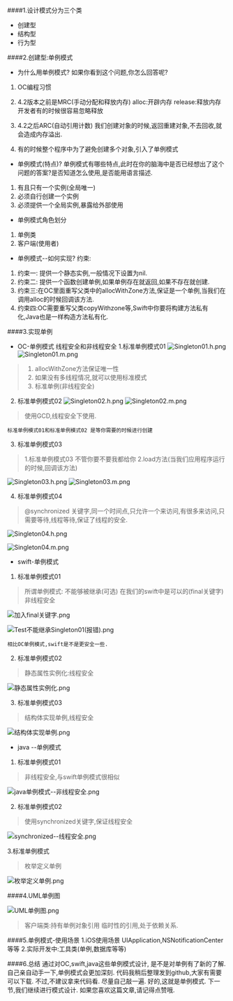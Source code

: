 ####1.设计模式分为三个类
* 创建型
* 结构型
* 行为型

####2.创建型:单例模式
* 为什么用单例模式?
如果你看到这个问题,你怎么回答呢?
1. OC编程习惯
2. 4.2版本之前是MRC(手动分配和释放内存)
alloc:开辟内存  release:释放内存
开发者有的时候很容易忽略释放

3. 4.2之后ARC(自动引用计数)
我们创建对象的时候,返回重建对象,不去回收,就会造成内存溢出.

4. 有的时候整个程序中为了避免创建多个对象,引入了单例模式

* 单例模式(特点)?
单例模式有哪些特点,此时在你的脑海中是否已经想出了这个问题的答案?是否知道怎么使用,是否能用语言描述.
1. 有且只有一个实例(全局唯一)
2. 必须自行创建一个实例
3. 必须提供一个全局实例,暴露给外部使用

* 单例模式角色划分
1. 单例类
2. 客户端(使用者)
* 单例模式--如何实现?
约束:
1. 约束一: 提供一个静态实例,一般情况下设置为nil.
2. 约束二: 提供一个函数创建单例,如果单例存在就返回,如果不存在就创建.
3. 约束三:在OC里面重写父类中的allocWithZone方法,保证是一个单例,当我们在调用alloc的时候回调该方法.
4. 约束四:OC需要重写父类copyWithzone等,Swift中你要将构建方法私有化,Java也是一样构造方法私有化.

####3.实现单例
* OC-单例模式
线程安全和非线程安全
1.标准单例模式01
![Singleton01.h.png](https://upload-images.jianshu.io/upload_images/2960658-0ffb01912c2a2ac1.png?imageMogr2/auto-orient/strip%7CimageView2/2/w/1240)
![Singleton01.m.png](https://upload-images.jianshu.io/upload_images/2960658-5ccf86b1c957fddb.png?imageMogr2/auto-orient/strip%7CimageView2/2/w/1240)

> 1. allocWithZone方法保证唯一性
> 2. 如果没有多线程情况,就可以使用标准模式
> 3. 标准单例(非线程安全)

2. 标准单例模式02
![Singleton02.h.png](https://upload-images.jianshu.io/upload_images/2960658-ed07de0b8eb81941.png?imageMogr2/auto-orient/strip%7CimageView2/2/w/1240)
![Singleton02.m.png](https://upload-images.jianshu.io/upload_images/2960658-f08710f9f5b77c09.png?imageMogr2/auto-orient/strip%7CimageView2/2/w/1240)

> 使用GCD,线程安全下使用.

```
标准单例模式01和标准单例模式02 是等你需要的时候进行创建
```
3. 标准单例模式03

> 1.标准单例模式03 不管你要不要我都给你
> 2.load方法(当我们应用程序运行的时候,回调该方法)

![Singleton03.h.png](https://upload-images.jianshu.io/upload_images/2960658-5570ad538f91df88.png?imageMogr2/auto-orient/strip%7CimageView2/2/w/1240)
![Singleton03.m.png](https://upload-images.jianshu.io/upload_images/2960658-fc48bb6f86f12d59.png?imageMogr2/auto-orient/strip%7CimageView2/2/w/1240)

4. 标准单例模式04
> @synchronized 关键字,同一个时间点,只允许一个来访问,有很多来访问,只需要等待,线程等待,保证了线程的安全.

![Singleton04.h.png](https://upload-images.jianshu.io/upload_images/2960658-6dce05ce80ff5e69.png?imageMogr2/auto-orient/strip%7CimageView2/2/w/1240)

![Singleton04.m.png](https://upload-images.jianshu.io/upload_images/2960658-2e85b967abed468f.png?imageMogr2/auto-orient/strip%7CimageView2/2/w/1240)

* swift-单例模式
1. 标准单例模式01
> 所谓单例模式: 不能够被继承(可选)
在我们的swift中是可以的(final关键字)
非线程安全

![加入final关键字.png](https://upload-images.jianshu.io/upload_images/2960658-13f42dff6de58c69.png?imageMogr2/auto-orient/strip%7CimageView2/2/w/1240)

![Test不能继承Singleton01(报错).png](https://upload-images.jianshu.io/upload_images/2960658-e2e096c0638a3422.png?imageMogr2/auto-orient/strip%7CimageView2/2/w/1240)
```
相比OC单例模式,swift是不是更安全一些.
```
2. 标准单例模式02
> 静态属性实例化:线程安全

![静态属性实例化.png](https://upload-images.jianshu.io/upload_images/2960658-536e0b26ae51d70b.png?imageMogr2/auto-orient/strip%7CimageView2/2/w/1240)

3. 标准单例模式03
> 结构体实现单例,线程安全

![结构体实现单例.png](https://upload-images.jianshu.io/upload_images/2960658-d3166f3a12b957ca.png?imageMogr2/auto-orient/strip%7CimageView2/2/w/1240)

* java --单例模式
1. 标准单例模式01
> 非线程安全,与swift单例模式很相似

![java单例模式--非线程安全.png](https://upload-images.jianshu.io/upload_images/2960658-18069d9901301e3f.png?imageMogr2/auto-orient/strip%7CimageView2/2/w/1240)

2. 标准单例模式02
> 使用synchronized关键字,保证线程安全

![synchronized--线程安全.png](https://upload-images.jianshu.io/upload_images/2960658-10083c01b72efc14.png?imageMogr2/auto-orient/strip%7CimageView2/2/w/1240)

3.标准单例模式
> 枚举定义单例

![枚举定义单例.png](https://upload-images.jianshu.io/upload_images/2960658-e4452b92316b887f.png?imageMogr2/auto-orient/strip%7CimageView2/2/w/1240)

####4.UML单例图

![UML单例图.png](https://upload-images.jianshu.io/upload_images/2960658-7de0aa516b1b2fad.png?imageMogr2/auto-orient/strip%7CimageView2/2/w/1240)

>客户端类:持有单例对象引用
临时性的引用,处于依赖关系.

####5.单例模式-使用场景
1.iOS使用场景
UIApplication,NSNotificationCenter等等
2.实际开发中:工具类(单例,数据库等等)

####6.总结
通过对OC,swift,java这些单例模式设计,
是不是对单例有了新的了解.
自己亲自动手一下,单例模式会更加深刻.
代码我稍后整理发到github,大家有需要可以下载.
不过,不建议拿来代码看.
尽量自己敲一遍.
好的,这就是单例模式.
下一节,我们继续进行模式设计.
如果您喜欢这篇文章,请记得点赞哦.













